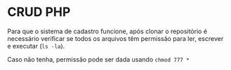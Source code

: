 # CRUD PHP

Para que o sistema de cadastro funcione, após clonar o repositório é necessário verificar se todos os arquivos têm permissão para ler, escrever e executar (```ls -la```). 

Caso não tenha, permissão pode ser dada usando ```chmod 777 *```